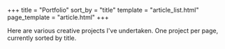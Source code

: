 +++
title = "Portfolio"
sort_by = "title"
template = "article_list.html"
page_template = "article.html"
+++

Here are various creative projects I've undertaken. One project per page, currently sorted by title.
